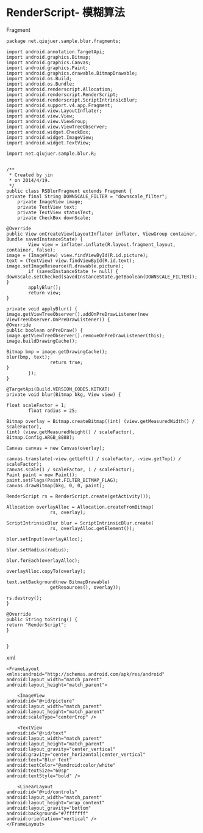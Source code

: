 # RenderScript- 模糊算法

	
Fragment
	
	package net.qiujuer.sample.blur.fragments;
	
	import android.annotation.TargetApi;
	import android.graphics.Bitmap;
	import android.graphics.Canvas;
	import android.graphics.Paint;
	import android.graphics.drawable.BitmapDrawable;
	import android.os.Build;
	import android.os.Bundle;
	import android.renderscript.Allocation;
	import android.renderscript.RenderScript;
	import android.renderscript.ScriptIntrinsicBlur;
	import android.support.v4.app.Fragment;
	import android.view.LayoutInflater;
	import android.view.View;
	import android.view.ViewGroup;
	import android.view.ViewTreeObserver;
	import android.widget.CheckBox;
	import android.widget.ImageView;
	import android.widget.TextView;
	
	import net.qiujuer.sample.blur.R;
	
	
	/**
	 * Created by jin
	 * on 2014/4/19.
	 */
	public class RSBlurFragment extends Fragment {
	private final String DOWNSCALE_FILTER = "downscale_filter";
	    private ImageView image;
	    private TextView text;
	    private TextView statusText;
	    private CheckBox downScale;
	
	@Override
	public View onCreateView(LayoutInflater inflater, ViewGroup container, Bundle savedInstanceState) {
	        View view = inflater.inflate(R.layout.fragment_layout, container, false);
	image = (ImageView) view.findViewById(R.id.picture);
	text = (TextView) view.findViewById(R.id.text);
	image.setImageResource(R.drawable.picture);
	        if (savedInstanceState != null) {
	downScale.setChecked(savedInstanceState.getBoolean(DOWNSCALE_FILTER));
	}
	        applyBlur();
	        return view;
	}
	
	private void applyBlur() {
	image.getViewTreeObserver().addOnPreDrawListener(new ViewTreeObserver.OnPreDrawListener() {
	@Override
	public boolean onPreDraw() {
	image.getViewTreeObserver().removeOnPreDrawListener(this);
	image.buildDrawingCache();
	
	Bitmap bmp = image.getDrawingCache();
	blur(bmp, text);
	                return true;
	}
	        });
	}
	
	@TargetApi(Build.VERSION_CODES.KITKAT)
	private void blur(Bitmap bkg, View view) {
	
	float scaleFactor = 1;
	        float radius = 25;
	
	Bitmap overlay = Bitmap.createBitmap((int) (view.getMeasuredWidth() / scaleFactor),
	(int) (view.getMeasuredHeight() / scaleFactor), Bitmap.Config.ARGB_8888);
	
	Canvas canvas = new Canvas(overlay);
	
	canvas.translate(-view.getLeft() / scaleFactor, -view.getTop() / scaleFactor);
	canvas.scale(1 / scaleFactor, 1 / scaleFactor);
	Paint paint = new Paint();
	paint.setFlags(Paint.FILTER_BITMAP_FLAG);
	canvas.drawBitmap(bkg, 0, 0, paint);
	
	RenderScript rs = RenderScript.create(getActivity());
	
	Allocation overlayAlloc = Allocation.createFromBitmap(
	                rs, overlay);
	
	ScriptIntrinsicBlur blur = ScriptIntrinsicBlur.create(
	                rs, overlayAlloc.getElement());
	
	blur.setInput(overlayAlloc);
	
	blur.setRadius(radius);
	
	blur.forEach(overlayAlloc);
	
	overlayAlloc.copyTo(overlay);
	
	text.setBackground(new BitmapDrawable(
	                getResources(), overlay));
	
	rs.destroy();
	}
	
	@Override
	public String toString() {
	return "RenderScript";
	}
	
	
	}

xml
	<?xml version="1.0" encoding="utf-8"?>
	
	<FrameLayout xmlns:android="http://schemas.android.com/apk/res/android"
	android:layout_width="match_parent"
	android:layout_height="match_parent">
	
	    <ImageView
	android:id="@+id/picture"
	android:layout_width="match_parent"
	android:layout_height="match_parent"
	android:scaleType="centerCrop" />
	
	    <TextView
	android:id="@+id/text"
	android:layout_width="match_parent"
	android:layout_height="match_parent"
	android:layout_gravity="center_vertical"
	android:gravity="center_horizontal|center_vertical"
	android:text="Blur Text"
	android:textColor="@android:color/white"
	android:textSize="60sp"
	android:textStyle="bold" />
	
	    <LinearLayout
	android:id="@+id/controls"
	android:layout_width="match_parent"
	android:layout_height="wrap_content"
	android:layout_gravity="bottom"
	android:background="#7fffffff"
	android:orientation="vertical" />
	</FrameLayout>